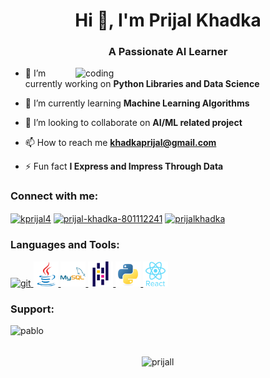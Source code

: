 
<h1 align="center">Hi 👋, I'm Prijal Khadka</h1>
<h3 align="center">A Passionate AI Learner</h3>
<img align="right" alt="coding" width="400" src="https://cdn.dribbble.com/users/1162077/screenshots/3848914/programmer.gif">



- 🔭 I’m currently working on **Python Libraries and Data Science**

- 🌱 I’m currently learning **Machine Learning Algorithms**

- 👯 I’m looking to collaborate on **AI/ML related project**

- 📫 How to reach me **khadkaprijal@gmail.com**
- ⚡ Fun fact **I Express and Impress Through Data**

<h3 align="left">Connect with me:</h3>
<p align="left">
<a href="https://twitter.com/kprijal4" target="blank"><img align="center" src="https://raw.githubusercontent.com/rahuldkjain/github-profile-readme-generator/master/src/images/icons/Social/twitter.svg" alt="kprijal4" height="30" width="40" /></a>
<a href="https://linkedin.com/in/prijal-khadka-801112241" target="blank"><img align="center" src="https://raw.githubusercontent.com/rahuldkjain/github-profile-readme-generator/master/src/images/icons/Social/linked-in-alt.svg" alt="prijal-khadka-801112241" height="30" width="40" /></a>
<a href="https://kaggle.com/prijalkhadka" target="blank"><img align="center" src="https://raw.githubusercontent.com/rahuldkjain/github-profile-readme-generator/master/src/images/icons/Social/kaggle.svg" alt="prijalkhadka" height="30" width="40" /></a>
</p>

<h3 align="left">Languages and Tools:</h3>
<p align="left"> <a href="https://git-scm.com/" target="_blank" rel="noreferrer"> <img src="https://www.vectorlogo.zone/logos/git-scm/git-scm-icon.svg" alt="git" width="40" height="40"/> </a> <a href="https://www.java.com" target="_blank" rel="noreferrer"> <img src="https://raw.githubusercontent.com/devicons/devicon/master/icons/java/java-original.svg" alt="java" width="40" height="40"/> </a> <a href="https://www.mysql.com/" target="_blank" rel="noreferrer"> <img src="https://raw.githubusercontent.com/devicons/devicon/master/icons/mysql/mysql-original-wordmark.svg" alt="mysql" width="40" height="40"/> </a> <a href="https://pandas.pydata.org/" target="_blank" rel="noreferrer"> <img src="https://raw.githubusercontent.com/devicons/devicon/2ae2a900d2f041da66e950e4d48052658d850630/icons/pandas/pandas-original.svg" alt="pandas" width="40" height="40"/> </a> <a href="https://www.python.org" target="_blank" rel="noreferrer"> <img src="https://raw.githubusercontent.com/devicons/devicon/master/icons/python/python-original.svg" alt="python" width="40" height="40"/> </a> <a href="https://reactjs.org/" target="_blank" rel="noreferrer"> <img src="https://raw.githubusercontent.com/devicons/devicon/master/icons/react/react-original-wordmark.svg" alt="react" width="40" height="40"/> </a> </p>

<h3 align="left">Support:</h3>
<p><a href="https://www.buymeacoffee.com/pablo"> <img align="left" src="https://cdn.buymeacoffee.com/buttons/v2/default-yellow.png" height="50" width="210" alt="pablo" /></a></p><br><br>

<p><img align="center" src="https://github-readme-stats.vercel.app/api/top-langs?username=prijall&show_icons=true&locale=en&layout=compact" alt="prijall" /></p>
